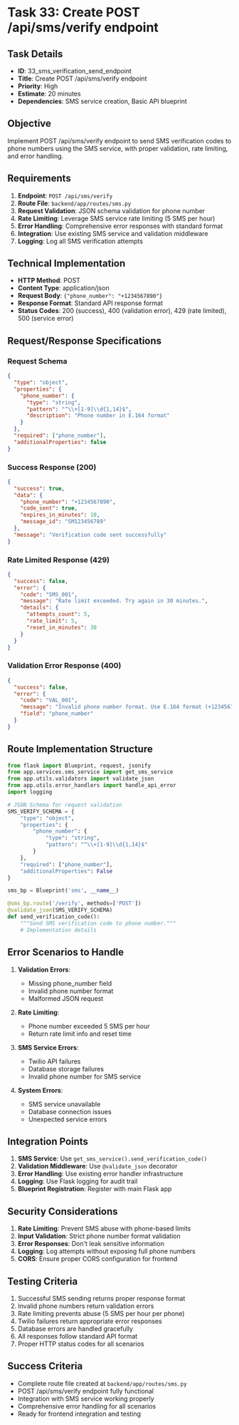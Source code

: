 # Task 33: Create POST /api/sms/verify endpoint

## Task Details
- **ID**: 33_sms_verification_send_endpoint
- **Title**: Create POST /api/sms/verify endpoint
- **Priority**: High
- **Estimate**: 20 minutes
- **Dependencies**: SMS service creation, Basic API blueprint

## Objective
Implement POST /api/sms/verify endpoint to send SMS verification codes to phone numbers using the SMS service, with proper validation, rate limiting, and error handling.

## Requirements
1. **Endpoint**: `POST /api/sms/verify`
2. **Route File**: `backend/app/routes/sms.py`
3. **Request Validation**: JSON schema validation for phone number
4. **Rate Limiting**: Leverage SMS service rate limiting (5 SMS per hour)
5. **Error Handling**: Comprehensive error responses with standard format
6. **Integration**: Use existing SMS service and validation middleware
7. **Logging**: Log all SMS verification attempts

## Technical Implementation
- **HTTP Method**: POST
- **Content Type**: application/json
- **Request Body**: `{"phone_number": "+1234567890"}`
- **Response Format**: Standard API response format
- **Status Codes**: 200 (success), 400 (validation error), 429 (rate limited), 500 (service error)

## Request/Response Specifications

### Request Schema
```json
{
  "type": "object",
  "properties": {
    "phone_number": {
      "type": "string",
      "pattern": "^\\+[1-9]\\d{1,14}$",
      "description": "Phone number in E.164 format"
    }
  },
  "required": ["phone_number"],
  "additionalProperties": false
}
```

### Success Response (200)
```json
{
  "success": true,
  "data": {
    "phone_number": "+1234567890",
    "code_sent": true,
    "expires_in_minutes": 10,
    "message_id": "SM123456789"
  },
  "message": "Verification code sent successfully"
}
```

### Rate Limited Response (429)
```json
{
  "success": false,
  "error": {
    "code": "SMS_001",
    "message": "Rate limit exceeded. Try again in 30 minutes.",
    "details": {
      "attempts_count": 5,
      "rate_limit": 5,
      "reset_in_minutes": 30
    }
  }
}
```

### Validation Error Response (400)
```json
{
  "success": false,
  "error": {
    "code": "VAL_001",
    "message": "Invalid phone number format. Use E.164 format (+1234567890)",
    "field": "phone_number"
  }
}
```

## Route Implementation Structure
```python
from flask import Blueprint, request, jsonify
from app.services.sms_service import get_sms_service
from app.utils.validators import validate_json
from app.utils.error_handlers import handle_api_error
import logging

# JSON Schema for request validation
SMS_VERIFY_SCHEMA = {
    "type": "object",
    "properties": {
        "phone_number": {
            "type": "string",
            "pattern": "^\\+[1-9]\\d{1,14}$"
        }
    },
    "required": ["phone_number"],
    "additionalProperties": False
}

sms_bp = Blueprint('sms', __name__)

@sms_bp.route('/verify', methods=['POST'])
@validate_json(SMS_VERIFY_SCHEMA)
def send_verification_code():
    """Send SMS verification code to phone number."""
    # Implementation details
```

## Error Scenarios to Handle
1. **Validation Errors**:
   - Missing phone_number field
   - Invalid phone number format
   - Malformed JSON request

2. **Rate Limiting**:
   - Phone number exceeded 5 SMS per hour
   - Return rate limit info and reset time

3. **SMS Service Errors**:
   - Twilio API failures
   - Database storage failures
   - Invalid phone number for SMS service

4. **System Errors**:
   - SMS service unavailable
   - Database connection issues
   - Unexpected service errors

## Integration Points
1. **SMS Service**: Use `get_sms_service().send_verification_code()`
2. **Validation Middleware**: Use `@validate_json` decorator
3. **Error Handling**: Use existing error handler infrastructure
4. **Logging**: Use Flask logging for audit trail
5. **Blueprint Registration**: Register with main Flask app

## Security Considerations
1. **Rate Limiting**: Prevent SMS abuse with phone-based limits
2. **Input Validation**: Strict phone number format validation
3. **Error Responses**: Don't leak sensitive information
4. **Logging**: Log attempts without exposing full phone numbers
5. **CORS**: Ensure proper CORS configuration for frontend

## Testing Criteria
1. Successful SMS sending returns proper response format
2. Invalid phone numbers return validation errors
3. Rate limiting prevents abuse (5 SMS per hour per phone)
4. Twilio failures return appropriate error responses
5. Database errors are handled gracefully
6. All responses follow standard API format
7. Proper HTTP status codes for all scenarios

## Success Criteria
- Complete route file created at `backend/app/routes/sms.py`
- POST /api/sms/verify endpoint fully functional
- Integration with SMS service working properly
- Comprehensive error handling for all scenarios
- Ready for frontend integration and testing